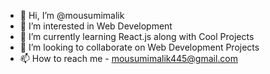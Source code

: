 - 👋 Hi, I’m @mousumimalik
- 👀 I’m interested in Web Development
- 🌱 I’m currently learning React.js along with Cool Projects
- 💞️ I’m looking to collaborate on Web Development Projects
- 📫 How to reach me - mousumimalik445@gmail.com

<!---
mousumimalik/mousumimalik is a ✨ special ✨ repository because its `README.md` (this file) appears on your GitHub profile.
You can click the Preview link to take a look at your changes.
--->

